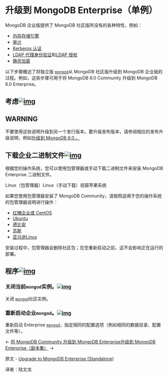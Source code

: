 # 升级到 MongoDB Enterprise（单例）

MongoDB 企业版提供了 MongoDB 社区版所没有的各种特性，例如：

- [内存存储引擎](https://www.mongodb.com/docs/manual/core/inmemory/)
- [审计](https://www.mongodb.com/docs/manual/core/auditing/)
- [Kerberos 认证](https://www.mongodb.com/docs/manual/core/kerberos/)
- [LDAP 代理身份验证](https://www.mongodb.com/docs/manual/core/security-ldap/)和[LDAP 授权](https://www.mongodb.com/docs/manual/core/security-ldap-external/)
- [静态加密](https://www.mongodb.com/docs/manual/core/security-encryption-at-rest/)

以下步骤概述了将独立版 [`mongod`](https://www.mongodb.com/docs/manual/reference/program/mongod/#mongodb-binary-bin.mongod)从 MongoDB 社区版升级到 MongoDB 企业版的过程。例如，这些步骤可用于将 MongoDB 6.0 Community 升级到 MongoDB 6.0 Enterprise。

## 考虑[![img](https://www.mongodb.com/docs/manual/assets/link.svg)](https://www.mongodb.com/docs/manual/tutorial/upgrade-to-enterprise-standalone/#consideration)



## WARNING

不要使用这些说明升级到另一个发行版本。要升级发布版本，请参阅相应的发布升级说明，例如[升级到 MongoDB 6.0 。](https://www.mongodb.com/docs/manual/release-notes/6.0/#std-label-6.0-upgrade)

## 下载企业二进制文件[![img](https://www.mongodb.com/docs/manual/assets/link.svg)](https://www.mongodb.com/docs/manual/tutorial/upgrade-to-enterprise-standalone/#download-enterprise-binaries)

根据您的操作系统，您可以使用包管理器或手动下载二进制文件来安装 MongoDB Enterprise 二进制文件。

Linux（包管理器）Linux（手动下载）视窗苹果系统

如果您使用包管理器安装了 MongoDB Community，请按照适用于您的操作系统的包管理器说明进行操作：

- [红帽企业或 CentOS](https://www.mongodb.com/docs/manual/tutorial/install-mongodb-enterprise-on-red-hat/)
- [Ubuntu](https://www.mongodb.com/docs/manual/tutorial/install-mongodb-enterprise-on-ubuntu/)
- [德比安](https://www.mongodb.com/docs/manual/tutorial/install-mongodb-enterprise-on-debian/)
- [苏斯](https://www.mongodb.com/docs/manual/tutorial/install-mongodb-enterprise-on-suse/)
- [亚马逊Linux](https://www.mongodb.com/docs/manual/tutorial/install-mongodb-enterprise-on-amazon/)

安装过程中，包管理器会删除社区包；在您重新启动之前，这不会影响正在运行的部署。

## 程序[![img](https://www.mongodb.com/docs/manual/assets/link.svg)](https://www.mongodb.com/docs/manual/tutorial/upgrade-to-enterprise-standalone/#procedure)



### 关闭当前`mongod`实例。[![img](https://www.mongodb.com/docs/manual/assets/link.svg)](https://www.mongodb.com/docs/manual/tutorial/upgrade-to-enterprise-standalone/#shutdown-the-current-mongod-instance)

关闭 [`mongod`](https://www.mongodb.com/docs/manual/reference/program/mongod/#mongodb-binary-bin.mongod)社区实例。



### 重新启动企业`mongod`。[![img](https://www.mongodb.com/docs/manual/assets/link.svg)](https://www.mongodb.com/docs/manual/tutorial/upgrade-to-enterprise-standalone/#restart-with-enterprise-mongod)

重新启动 Enterprise [`mongod`](https://www.mongodb.com/docs/manual/reference/program/mongod/#mongodb-binary-bin.mongod)，指定相同的配置选项（例如相同的数据目录、配置文件等）。

←  [将 MongoDB Community 升级到 MongoDB Enterprise](https://www.mongodb.com/docs/manual/administration/upgrade-community-to-enterprise/)[升级到 MongoDB Enterprise（副本集）](https://www.mongodb.com/docs/manual/tutorial/upgrade-to-enterprise-replica-set/) →

原文 - [Upgrade to MongoDB Enterprise (Standalone)]( https://docs.mongodb.com/manual/tutorial/upgrade-to-enterprise-standalone/ )

译者：陆文龙
